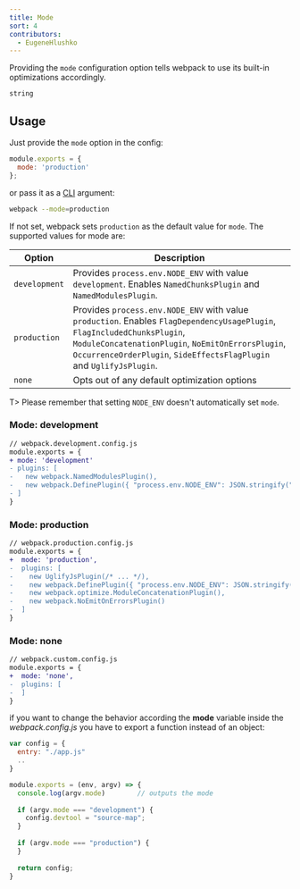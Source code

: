 ```yaml
---
title: Mode
sort: 4
contributors:
  - EugeneHlushko
---
```


Providing the `mode` configuration option tells webpack to use its built-in optimizations accordingly.

`string`

## Usage

Just provide the `mode` option in the config:

```javascript
module.exports = {
  mode: 'production'
};
```


or pass it as a [CLI](/api/cli/) argument:

```bash
webpack --mode=production
```

If not set, webpack sets `production` as the default value for `mode`. The supported values for mode are:

Option                | Description
--------------------- | -----------------------
`development`         | Provides `process.env.NODE_ENV` with value `development`. Enables `NamedChunksPlugin` and `NamedModulesPlugin`.
`production`          | Provides `process.env.NODE_ENV` with value `production`. Enables `FlagDependencyUsagePlugin`, `FlagIncludedChunksPlugin`, `ModuleConcatenationPlugin`, `NoEmitOnErrorsPlugin`, `OccurrenceOrderPlugin`, `SideEffectsFlagPlugin` and `UglifyJsPlugin`.
`none`                | Opts out of any default optimization options

T> Please remember that setting `NODE_ENV` doesn't automatically set `mode`.


### Mode: development


```diff
// webpack.development.config.js
module.exports = {
+ mode: 'development'
- plugins: [
-   new webpack.NamedModulesPlugin(),
-   new webpack.DefinePlugin({ "process.env.NODE_ENV": JSON.stringify("development") }),
- ]
}
```


### Mode: production


```diff
// webpack.production.config.js
module.exports = {
+  mode: 'production',
-  plugins: [
-    new UglifyJsPlugin(/* ... */),
-    new webpack.DefinePlugin({ "process.env.NODE_ENV": JSON.stringify("production") }),
-    new webpack.optimize.ModuleConcatenationPlugin(),
-    new webpack.NoEmitOnErrorsPlugin()
-  ]
}
```


### Mode: none


```diff
// webpack.custom.config.js
module.exports = {
+  mode: 'none',
-  plugins: [
-  ]
}
```

if you want to change the behavior according the **mode** variable inside the *webpack.config.js* you have to export a function instead of an object:

```javascript
var config = {
  entry: "./app.js"
  ..
}

module.exports = (env, argv) => {
  console.log(argv.mode)        // outputs the mode
  
  if (argv.mode === "development") {
    config.devtool = "source-map";
  }
  
  if (argv.mode === "production") {
  }
  
  return config;
}

```
